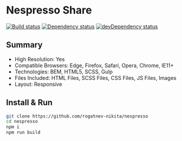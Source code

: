 # Nespresso Share

[![Build status][travis-image]][travis-url] [![Dependency status][dependency-image]][dependency-url] [![devDependency status][dev-dependency-image]][dev-dependency-url]

## Summary
* High Resolution: Yes
* Compatible Browsers: Edge, Firefox, Safari, Opera, Chrome, IE11+
* Technologies: BEM, HTML5, SCSS, Gulp
* Files Included: HTML Files, SCSS Files, CSS Files, JS Files, Images
* Layout: Responsive

## Install & Run
```bash
git clone https://github.com/rogatnev-nikita/nespresso
cd nespresso
npm i
npm run build

```
[travis-image]: https://travis-ci.org/rogatnev-nikita/nespresso.svg?branch=master
[travis-url]: https://travis-ci.org/rogatnev-nikita/nespresso

[dependency-image]: https://david-dm.org/rogatnev-nikita/nespresso.svg?style=flat-square
[dependency-url]: https://david-dm.org/rogatnev-nikita/nespresso

[dev-dependency-image]: https://david-dm.org/rogatnev-nikita/nespresso/dev-status.svg?style=flat-square
[dev-dependency-url]: https://david-dm.org/rogatnev-nikita/nespresso#info=devDependencies
